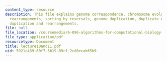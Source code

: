 ```yaml
---
content_type: resource
description: This file explains genome correspondence, chromosome evolution, genome
  rearrangements, sorting by reversals, genome duplication, duplicate gene evolution,
  duplication and rearrangements.
file: null
file_location: /coursemedia/6-096-algorithms-for-computational-biology-spring-2005/5921c43960f73b1909cf2cd0ecab65b9_lecture10and11.pdf
file_type: application/pdf
resourcetype: Document
title: lecture10and11.pdf
uid: 5921c439-60f7-3b19-09cf-2cd0ecab65b9
---
```

